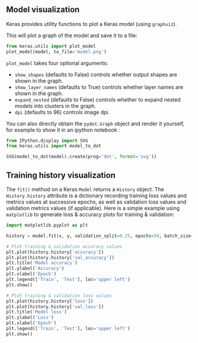 
## Model visualization

Keras provides utility functions to plot a Keras model (using `graphviz`).

This will plot a graph of the model and save it to a file:
```python
from keras.utils import plot_model
plot_model(model, to_file='model.png')
```

`plot_model` takes four optional arguments:

- `show_shapes` (defaults to False) controls whether output shapes are shown in the graph.
- `show_layer_names` (defaults to True) controls whether layer names are shown in the graph.
- `expand_nested` (defaults to False) controls whether to expand nested models into clusters in the graph.
- `dpi` (defaults to 96) controls image dpi.

You can also directly obtain the `pydot.Graph` object and render it yourself,
for example to show it in an ipython notebook :
```python
from IPython.display import SVG
from keras.utils import model_to_dot

SVG(model_to_dot(model).create(prog='dot', format='svg'))
```

## Training history visualization

The `fit()` method on a Keras `Model` returns a `History` object. The `History.history` attribute is a dictionary recording training loss values and metrics values at successive epochs, as well as validation loss values and validation metrics values (if applicable). Here is a simple example using `matplotlib` to generate loss & accuracy plots for training & validation:

```python
import matplotlib.pyplot as plt

history = model.fit(x, y, validation_split=0.25, epochs=50, batch_size=16, verbose=1)

# Plot training & validation accuracy values
plt.plot(history.history['accuracy'])
plt.plot(history.history['val_accuracy'])
plt.title('Model accuracy')
plt.ylabel('Accuracy')
plt.xlabel('Epoch')
plt.legend(['Train', 'Test'], loc='upper left')
plt.show()

# Plot training & validation loss values
plt.plot(history.history['loss'])
plt.plot(history.history['val_loss'])
plt.title('Model loss')
plt.ylabel('Loss')
plt.xlabel('Epoch')
plt.legend(['Train', 'Test'], loc='upper left')
plt.show()
```
